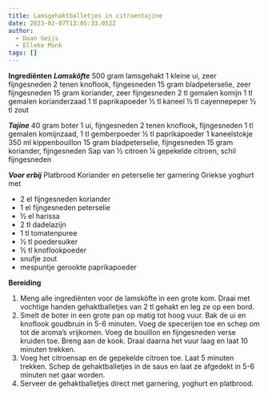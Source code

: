 ```yaml
---
title: Lamsgehaktballetjes in citroentajine
date: 2023-02-07T13:05:33.052Z
author:
  - Daan Geijs
  - Elleke Munk
tags: []
---
```

**Ingrediënten**
***Lamsköfte***
500 gram lamsgehakt
1 kleine ui, zeer fijngesneden
2 tenen knoflook, fijngesneden
15 gram bladpeterselie, zeer fijngesneden
15 gram koriander, zeer fijngesneden
2 tl gemalen komijn
1 tl gemalen korianderzaad
1 tl paprikapoeder
½ tl kaneel
½ tl cayennepeper
½ tl zout

***Tajine*** 
40 gram boter
1 ui, fijngesneden
2 tenen knoflook, fijngesneden
1 tl gemalen komijnzaad,
1 tl gemberpoeder
½ tl paprikapoeder
1 kaneelstokje
350 ml kippenbouillon
15 gram bladpeterselie, fijngesneden
15 gram koriander, fijngesneden
Sap van ½ citroen
¼ gepekelde citroen, schil fijngesneden

***Voor erbij***
Platbrood
Koriander en peterselie ter garnering
Griekse yoghurt met

* 2 el fijngesneden koriander
* 1 el fijngesneden peterselie
* ½ el harissa
* 2 tl dadelazijn
* 1 tl tomatenpuree
* ½ tl poedersuiker
* ½ tl knoflookpoeder
* snufje zout
* mespuntje gerookte paprikapoeder



**Bereiding**

1. Meng alle ingrediënten voor de lamsköfte in een grote kom. Draai met vochtige handen gehaktballetjes van 2 tl gehakt en leg ze op een bord.
2. Smelt de boter in een grote pan op matig tot hoog vuur. Bak de ui en knoflook goudbruin in 5-6 minuten. Voeg de specerijen toe en schep om tot de aroma’s vrijkomen. Voeg de bouillon en fijngesneden verse kruiden toe. Breng aan de kook. Draai daarna het vuur laag en laat 10 minuten trekken.
3. Voeg het citroensap en de gepekelde citroen toe. Laat 5 minuten trekken. Schep de gehaktballetjes in de saus en laat ze afgedekt in 5-6 minuten net gaar worden.
4. Serveer de gehaktballetjes direct met garnering, yoghurt en platbrood.